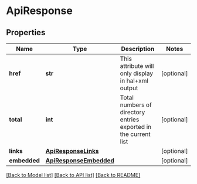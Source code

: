 # ApiResponse

## Properties
Name | Type | Description | Notes
------------ | ------------- | ------------- | -------------
**href** | **str** | This attribute will only display in hal+xml output | [optional] 
**total** | **int** | Total numbers of directory entries exported in the current list | [optional] 
**links** | [**ApiResponseLinks**](ApiResponseLinks.md) |  | [optional] 
**embedded** | [**ApiResponseEmbedded**](ApiResponseEmbedded.md) |  | [optional] 

[[Back to Model list]](../README.md#documentation-for-models) [[Back to API list]](../README.md#documentation-for-api-endpoints) [[Back to README]](../README.md)

